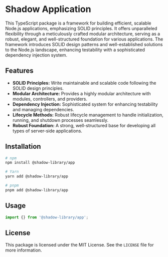 # Shadow Application

This TypeScript package is a framework for building efficient, scalable Node.js applications, emphasizing SOLID principles. It offers unparalleled flexibility through a meticulously crafted modular architecture, serving as a robust, elegant, and well-structured foundation for various applications. The framework introduces SOLID design patterns and well-established solutions to the Node.js landscape, enhancing testability with a sophisticated dependency injection system.

## Features

- **SOLID Principles:** Write maintainable and scalable code following the SOLID design principles.
- **Modular Architecture:** Provides a highly modular architecture with modules, controllers, and providers.
- **Dependency Injection:** Sophisticated system for enhancing testability and managing dependencies.
- **Lifecycle Methods:** Robust lifecycle management to handle initialization, running, and shutdown processes seamlessly.
- **Robust Foundation:** A strong, well-structured base for developing all types of server-side applications.

## Installation

```bash
# npm
npm install @shadow-library/app

# Yarn
yarn add @shadow-library/app

# pnpm
pnpm add @shadow-library/app
```

## Usage

```ts
import {} from '@shadow-library/app';
```

## License

This package is licensed under the MIT License. See the `LICENSE` file for more information.
